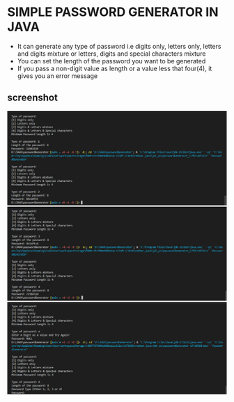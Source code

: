 # SIMPLE PASSWORD GENERATOR IN JAVA
- It can generate any type of password i.e digits only, letters only, letters and digits mixture or letters, digits and special characters mixture
- You can set the length of the password you want to be generated
- If you pass a non-digit value as length or a value less that four(4), it gives you an error message

## screenshot
![image](SS1.png)
![image](SS2.png)
![image](SS3.png)

